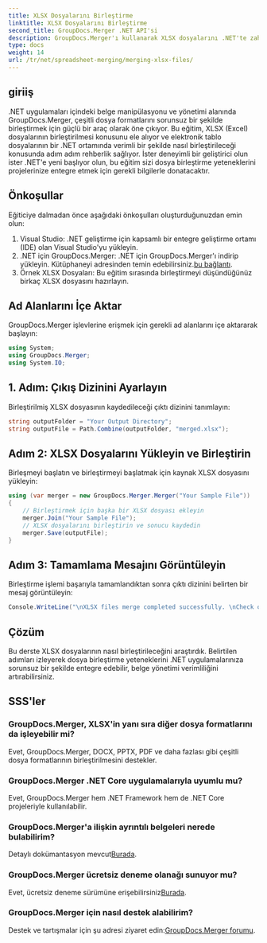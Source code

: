 ```yaml
---
title: XLSX Dosyalarını Birleştirme
linktitle: XLSX Dosyalarını Birleştirme
second_title: GroupDocs.Merger .NET API'si
description: GroupDocs.Merger'ı kullanarak XLSX dosyalarını .NET'te zahmetsizce nasıl birleştireceğinizi öğrenin. Kusursuz belge yönetimi için bu adım adım öğreticiyi izleyin.
type: docs
weight: 14
url: /tr/net/spreadsheet-merging/merging-xlsx-files/
---
```

## giriiş
.NET uygulamaları içindeki belge manipülasyonu ve yönetimi alanında GroupDocs.Merger, çeşitli dosya formatlarını sorunsuz bir şekilde birleştirmek için güçlü bir araç olarak öne çıkıyor. Bu eğitim, XLSX (Excel) dosyalarının birleştirilmesi konusunu ele alıyor ve elektronik tablo dosyalarının bir .NET ortamında verimli bir şekilde nasıl birleştirileceği konusunda adım adım rehberlik sağlıyor. İster deneyimli bir geliştirici olun ister .NET'e yeni başlıyor olun, bu eğitim sizi dosya birleştirme yeteneklerini projelerinize entegre etmek için gerekli bilgilerle donatacaktır.
## Önkoşullar
Eğiticiye dalmadan önce aşağıdaki önkoşulları oluşturduğunuzdan emin olun:
1. Visual Studio: .NET geliştirme için kapsamlı bir entegre geliştirme ortamı (IDE) olan Visual Studio'yu yükleyin.
2. .NET için GroupDocs.Merger: .NET için GroupDocs.Merger'ı indirip yükleyin. Kütüphaneyi adresinden temin edebilirsiniz.[bu bağlantı](https://releases.groupdocs.com/merger/net/).
3. Örnek XLSX Dosyaları: Bu eğitim sırasında birleştirmeyi düşündüğünüz birkaç XLSX dosyasını hazırlayın.

## Ad Alanlarını İçe Aktar
GroupDocs.Merger işlevlerine erişmek için gerekli ad alanlarını içe aktararak başlayın:
```csharp
using System; 
using GroupDocs.Merger;
using System.IO;
```
## 1. Adım: Çıkış Dizinini Ayarlayın
Birleştirilmiş XLSX dosyasının kaydedileceği çıktı dizinini tanımlayın:
```csharp
string outputFolder = "Your Output Directory";
string outputFile = Path.Combine(outputFolder, "merged.xlsx");
```
## Adım 2: XLSX Dosyalarını Yükleyin ve Birleştirin
Birleşmeyi başlatın ve birleştirmeyi başlatmak için kaynak XLSX dosyasını yükleyin:
```csharp
using (var merger = new GroupDocs.Merger.Merger("Your Sample File"))
{
    // Birleştirmek için başka bir XLSX dosyası ekleyin
    merger.Join("Your Sample File");
    // XLSX dosyalarını birleştirin ve sonucu kaydedin
    merger.Save(outputFile);
}
```
## Adım 3: Tamamlama Mesajını Görüntüleyin
Birleştirme işlemi başarıyla tamamlandıktan sonra çıktı dizinini belirten bir mesaj görüntüleyin:
```csharp
Console.WriteLine("\nXLSX files merge completed successfully. \nCheck output in {0}", outputFolder);
```

## Çözüm
Bu derste XLSX dosyalarının nasıl birleştirileceğini araştırdık. Belirtilen adımları izleyerek dosya birleştirme yeteneklerini .NET uygulamalarınıza sorunsuz bir şekilde entegre edebilir, belge yönetimi verimliliğini artırabilirsiniz.

## SSS'ler
### GroupDocs.Merger, XLSX'in yanı sıra diğer dosya formatlarını da işleyebilir mi?
Evet, GroupDocs.Merger, DOCX, PPTX, PDF ve daha fazlası gibi çeşitli dosya formatlarının birleştirilmesini destekler.
### GroupDocs.Merger .NET Core uygulamalarıyla uyumlu mu?
Evet, GroupDocs.Merger hem .NET Framework hem de .NET Core projeleriyle kullanılabilir.
### GroupDocs.Merger'a ilişkin ayrıntılı belgeleri nerede bulabilirim?
 Detaylı dokümantasyon mevcut[Burada](https://reference.groupdocs.com/merger/net/).
### GroupDocs.Merger ücretsiz deneme olanağı sunuyor mu?
 Evet, ücretsiz deneme sürümüne erişebilirsiniz[Burada](https://releases.groupdocs.com/).
### GroupDocs.Merger için nasıl destek alabilirim?
 Destek ve tartışmalar için şu adresi ziyaret edin:[GroupDocs.Merger forumu](https://forum.groupdocs.com/c/merger/32).